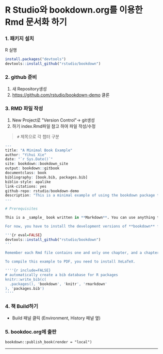 # R Studio와 bookdown.org를 이용한 Rmd 문서화 하기


###

### 1. 패키지 설치 

R 실행 

```R
install.packages("devtools")
devtools::install_github("rstudio/bookdown")
```


### 2. github 준비 
1. 새 Repository생성
2. https://github.com/rstudio/bookdown-demo 클론



### 3. RMD 파일 작성 

1. New Project로 "Version Control"-> git생성
2. 하기 index.Rmd파일 참고 하여 파일 작성/수정

> `#` 제목으로 각 챕터 구분 

```R
--- 
title: "A Minimal Book Example"
author: "Yihui Xie"
date: "`r Sys.Date()`"
site: bookdown::bookdown_site
output: bookdown::gitbook
documentclass: book
bibliography: [book.bib, packages.bib]
biblio-style: apalike
link-citations: yes
github-repo: rstudio/bookdown-demo
description: "This is a minimal example of using the bookdown package to write a book. The output format for this example is bookdown::gitbook."
---

# Prerequisites

This is a _sample_ book written in **Markdown**. You can use anything that Pandoc's Markdown supports, e.g., a math equation $a^2 + b^2 = c^2$.

For now, you have to install the development versions of **bookdown** from Github:

'''{r eval=FALSE}
devtools::install_github("rstudio/bookdown")
'''

Remember each Rmd file contains one and only one chapter, and a chapter is defined by the first-level heading `#`.

To compile this example to PDF, you need to install XeLaTeX.

''''{r include=FALSE}
# automatically create a bib database for R packages
knitr::write_bib(c(
  .packages(), 'bookdown', 'knitr', 'rmarkdown'
), 'packages.bib')
''''

```

### 4. 책 Build하기 
* Build 패널 클릭  (Environment, History 패널 옆)

### 5. bookdoc.org에 출판 

`bookdown::publish_book(render = "local")`


---

[1]: https://bookdown.org/
